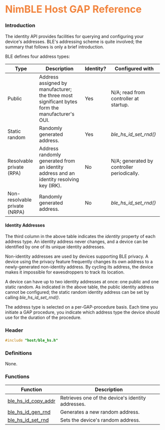 ## <font color="F2853F" style="font-size:24pt">NimBLE Host GAP Reference</font>

### Introduction

The identity API provides facilities for querying and configuring your device's addresses.  BLE's addressing scheme is quite involved; the summary that follows is only a brief introduction.

BLE defines four address types:

| Type                          | Description                                                                                     | Identity? | Configured with                             |
|-------------------------------|-------------------------------------------------------------------------------------------------|-----------|---------------------------------------------|
| Public                        | Address assigned by manufacturer; the three most significant bytes form the manufacturer's OUI. | Yes       | N/A; read from controller at startup.       |
| Static random                 | Randomly generated address.                                                                     | Yes       | *ble_hs_id_set_rnd()*                       |
| Resolvable private (RPA)      | Address randomly generated from an identity address and an identity resolving key (IRK).        | No        | N/A; generated by controller periodically.  |
| Non-resolvable private (NRPA) | Randomly generated address.                                                                     | No        | *ble_hs_id_set_rnd()*                       |

#### Identity Addresses

The third column in the above table indicates the _identity_ property of each address type.  An identity address never changes, and a device can be identified by one of its unique identity addresses.

Non-identity addresses are used by devices supporting BLE privacy.  A device using the privacy feature frequently changes its own address to a newly-generated non-identity address.  By cycling its address, the device makes it impossible for eavesdroppers to track its location.

A device can have up to two identity addresses at once: one public and one static random.  As indicated in the above table, the public identity address cannot be configured; the static random identity address can be set by calling *ble_hs_id_set_rnd()*.

The address type is selected on a per-GAP-procedure basis.  Each time you initiate a GAP procedure, you indicate which address type the device should use for the duration of the procedure.

### Header

```c
#include "host/ble_hs.h"
```

### Definitions

None.

### Functions

| Function | Description |
|----------|-------------|
| [ble_hs_id_copy_addr](functions/ble_hs_id_copy_addr.md) | Retrieves one of the device's identity addresses. |
| [ble_hs_id_gen_rnd](functions/ble_hs_id_gen_rnd.md) | Generates a new random address. |
| [ble_hs_id_set_rnd](functions/ble_hs_id_set_rnd.md) | Sets the device's random address. |
